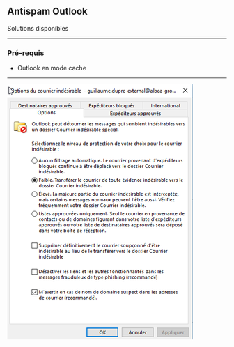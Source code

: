 ## Antispam Outlook 

Solutions disponibles

---

### Pré-requis

- Outlook en mode cache

---


![Options du courrier indesirable](/Images/Outlook-Options_courrier_indesirable.png)
